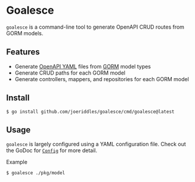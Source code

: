 # Goalesce

`goalesce` is a command-line tool to generate OpenAPI CRUD routes from GORM models.

## Features
- Generate [OpenAPI YAML](https://swagger.io/specification/) files from [GORM](https://gorm.io/) model types
- Generate CRUD paths for each GORM model
- Generate controllers, mappers, and repositories for each GORM model

## Install
```shell
$ go install github.com/joeriddles/goalesce/cmd/goalesce@latest
```

## Usage
`goalesce` is largely configured using a YAML configuration file. Check out the GoDoc for [`Config`](https://pkg.go.dev/github.com/joeriddles/goalesce/pkg/config#Config) for more detail.


Example
```shell
$ goalesce ./pkg/model
```
